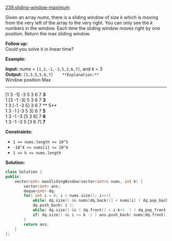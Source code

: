 [239.sliding-window-maximum](https://leetcode.com/problems/sliding-window-maximum/)  

Given an array _nums_, there is a sliding window of size _k_ which is moving from the very left of the array to the very right. You can only see the _k_ numbers in the window. Each time the sliding window moves right by one position. Return the max sliding window.

**Follow up:**  
Could you solve it in linear time?

**Example:**

  
**Input:** _nums_ = `[1,3,-1,-3,5,3,6,7]`, and _k_ = 3  
**Output:** `[3,3,5,5,6,7]   
**Explanation:** `  
Window position                Max  
---------------               -----  
\[1  3  -1\] -3  5  3  6  7       **3**  
 1 \[3  -1  -3\] 5  3  6  7       **3**  
 1  3 \[-1  -3  5\] 3  6  7      ** 5**  
 1  3  -1 \[-3  5  3\] 6  7       **5**  
 1  3  -1  -3 \[5  3  6\] 7       **6**  
 1  3  -1  -3  5 \[3  6  7\]      **7**  

**Constraints:**

*   `1 <= nums.length <= 10^5`
*   `-10^4 <= nums[i] <= 10^4`
*   `1 <= k <= nums.length`  



**Solution:**  

```cpp
class Solution {
public:
    vector<int> maxSlidingWindow(vector<int>& nums, int k) {
        vector<int> ans;
        deque<int> dq;
        for( int i = 0; i < nums.size(); i++){
            while( dq.size() && nums[dq.back()] < nums[i] ) dq.pop_back();
            dq.push_back( i );
            while( dq.size() && ( dq.front() < i-k+1  ) ) dq.pop_front();
            if( dq.size() && i >= k -1 ) ans.push_back( nums[dq.front()] );
        }
        return ans;
    }
};
```
      